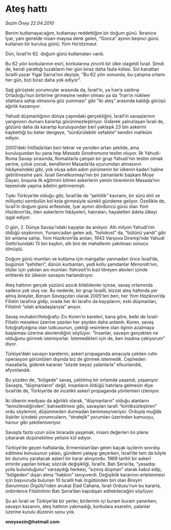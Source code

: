 # Ateş hattı

*Sezin Öney 22.04.2010*

<div class="yazi"><p>Benim kutlamayacağım, kutlamayı reddettiğim bir doğum günü. İbranice İyar, yani genelde nisan-mayısa denk gelen, “Gonca” ayının beşinci günü kutlanan bir kuruluş günü; <i>Yom Ha’atzmaut</i>.</p>
<p>Dün, İsrail’in 62. doğum günü kutlamaları vardı. </p>
<p>Bu 62 yılın korkularının esiri, korkularına zincirli bir ülke olageldi İsrail. Şimdi de, kendi yarattığı tuzakların her gün biraz daha fazla kölesi. Sol kanattan İsrailli yazar Yigal Sarna’nın deyişle, “Bu 62 yılın sonunda, bu çatışma ortamı her gün, bizi biraz daha yok ediyor”. </p>
<p>Sağ görüşteki yorumcular arasında da, İsrail’in, ya İran’a saldırıp Ortadoğu’nun birbirine girmesine neden olması ya da “İran’ın nükleer silahlara sahip olmasına göz yumması” gibi “iki ateş” arasında kaldığı görüşü ağırlık kazanıyor. </p>
<p>Yahudi düşmanlığının dünya çapındaki gerçekliğini, İsrail’in savaşlarının yangınının dumanı karartıp görünmezleştiriyor. Giderek yalnızlaşan İsrail de, gözünü daha da karartıp kuruluşundan beri yaklaşık 23 bin askerini kaybettiği bu beter dengeye, “sürdürülebilir sefalete” kendini mahkûm ediyor. </p>
<p>2000’deki İntifada’dan beri tekrar ve yeniden artan şekilde, ama kuruluşundan bu yana hep <i>Masada Sendromuna</i> teslim oluyor. İlk Yahudi-Roma Savaşı sırasında, Romalılarla çatışan bir grup Yahudi’nin teslim olmak yerine, çoluk çocuk, kendilerini Masada’da uçurumdan atmasının hikâyesindeki gibi, yok oluşa adım adım yürümenin bir ülkenin kaderi haline getirilmesine yani. İsrail Genelkurmayı’nın bir zamanlarki başkanı Moşe Dayan, boşuna ilk eğitimini bitiren askerlerin yemin törenlerini Masada’nın tepesinde yapma âdetini getirmemişti. </p>
<p>Tıpkı Türkiye’de olduğu gibi, İsrail’de de “şehitlik” kavramı, bir sürü dinî ve milliyetçi sembolün kol kola girmesiyle sürekli gündeme geliyor. Özellikle de, İsrail’in doğum günü arifesinde, İyar ayının dördüncü günü olan <i>Yom Hazikron</i>’da, ölen askerlerin hikâyeleri, hatıraları, hayaletleri âdeta ülkeyi işgal ediyor. </p>
<p>O gün, 2. Dünya Savaşı’ndaki kayıplar da anılıyor. Altı milyon Yahudi’nin öldüğü soykırımın, Yunancadan gelen adı, “holokost” da, “bütünü yandı” gibi bir anlama sahip. <i>Yom Hazikron</i>’da anılan, 1943 Varşova Direnişi’nde Yahudi Getto’sundaki 13 bin kaybın, altı bini de mahallenin yakılması sonucu ölmüştü. </p>
<p>Doğum günü mumları ve kutlama için mangallar yanmadan önce İsrail’de, bugünün “şehitleri”, dünün kurbanları, yedi kollu şamdanlar <i>Menorah</i>’nın, ölüler için yakılan anı mumları <i>Yahrzeit</i>’in kızıl titreyen alevleri içinde eritilerek bir ülkenin savaşını harlandırıyor. </p>
<p>Ateş hattının gerçek yüzünü azıcık bilebilenler içinse, savaş ortamında sadece yok oluş var. Bu nedenle, bir grup İsrailli, bizzat ateş hattında yer almış bireyler, <i>Barışın Savaşçıları </i>olarak 2005’ten beri, her <i>Yom Hazikron</i>’da Filistin tarafına gidip, orada her iki tarafın da kayıplarını, eski düşmanları, Filistinli “silah arkadaşlarıyla” anıyor. </p>
<p>Savaş muhabiri/fotoğrafçı Ziv Koren’in kareleri, bana göre, belki de İsrail-Filistin meselesi üzerine yazılan her şeyden daha anlamlı. Koren, savaş fotoğrafçılığına olan tutkusunun, çektiği resimlere olan ilginin azalmaya başlaması üzerine alevlendiğini söylüyor. “İnsanlar, savaşın gerçekten ne olduğunu görmek istemiyorlar. İstemedikleri için de, ben inadına çekiyorum” diyor.</p>
<p>Türkiye’deki savaşın karelerini, askerî propaganda amacıyla çekilen rutin operasyon görüntüleri dışında biz de görmek istemedik. Cepheden masallarla, giderek kararan “sözde beyaz yalanlarla” efsunlandık, afyonlandık.</p>
<p>Bu yüzden de, “bölgede” savaş, yalıtılmış bir ortamda yaşandı, yaşanıyor. Savaşta, “düşmanların” değil, insanların öldüğü hatırlara gelmesin diye İsrail’de de, Türkiye’de de incelikli askerî propaganda yöntemleri izleniyor. </p>
<p>İki ülkenin medyası da ağırlıklı olarak, “düşmanların” olduğu alanların “temizlendiğinden”, bahsedilmesi gibi, savaşılan tarafı “kimliksizleştiren” ordu söylemini, düşünmeden durmadan benimseyiveriyor. Orduyla muğlâk ilişkiler içindeki yorumcuların, “stratejik” yorumları üzerinden kamuoyu, hamur gibi şekilleniveriyor. </p>
<p>Savaşla fazla uzun süre birarada yaşamak, insani değerleri ön plana çıkararak düşünebilme yetisini kül ediyor.</p>
<p>Türkiye’de geçen haftalarda, Ermenistan’dan gelen kaçak işçilerin sınırdışı edilmesi konusunun yalazı, gündemi yalayıp geçerken, İsrail’de tam da böyle bir durumu yaratacak askerî bir karar alınıyordu. 1969 tarihli bir askerî emirde yapılan birkaç sözcük değişikliği, İsrail’e, Batı Şeria’da, “yasadışı yolla bulunduğunu” varsaydığı herkesi, “sızmış düşman” olarak kabul edip, “bölgeden” dışarı atma “hakkını” tanıyıverdi. Değişiklik kararının ertelenmesi için başvuruda bulunan 10 İsrailli hak örgütünden biri olan <i>Bireyin Savunması Örgütü</i>’nden avukat Elad Cahana, İsrail Ordusu’nun bu kararla, onbinlerce Filistinlinin Batı Şeria’dan kapıdışarı edilebileceğini söylüyor. </p>
<p>Şu an İsrail ve Türkiye’de bir yerler, birilerinin içi buram buram yanarken; savaşın kazanını, ateş hattının yakmadığı, korkulara esaretin, yalanlar üzerine kurulu düzenin sonu yok.</p>
<p><b>oneysezin@hotmail.com</b></p></div>
